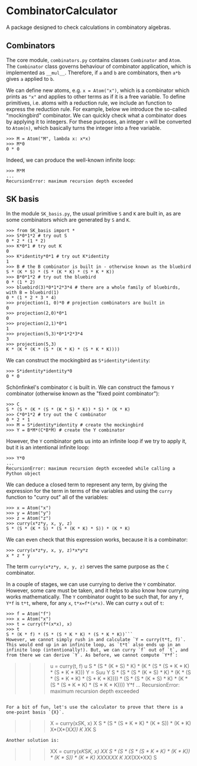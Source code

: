# CombinatorCalculator
A package designed to check calculations in combinatory algebras.

## Combinators
The core module, `combinators.py` contains classes `Combinator` and `Atom`. The `Combinator` class governs behaviour of combinator application, which is implemented as `__mul__`. Therefore, if `a` and `b` are combinators, then `a*b` gives `a` applied to `b`.

We can define new atoms, e.g. `x = Atom("x")`, which is a combinator which prints as `"x"` and applies to other terms as if it is a free variable. To define primitives, i.e. atoms with a reduction rule, we include an function to express the reduction rule. For example, below we introduce the so-called "mockingbird" combinator. We can quickly check what a combinator does by applying it to integers. For these purposes, an integer `n` will be converted to `Atom(n)`, which basically turns the integer into a free variable.
```
>>> M = Atom("M", lambda x: x*x)
>>> M*0
0 * 0
```
Indeed, we can produce the well-known infinite loop:
```
>>> M*M
...
RecursionError: maximum recursion depth exceeded
```

## SK basis
In the module `SK_basis.py`, the usual primitive `S` and `K` are built in, as are some combinators which are generated by `S` and `K`. 

```
>>> from SK_basis import *
>>> S*0*1*2 # try out S
0 * 2 * (1 * 2)
>>> K*0*1 # try out K
0
>>> K*identity*0*1 # try out K*identity
1
>>> B # the B combinator is built in - otherwise known as the bluebird
S * (K * S) * (S * (K * K) * (S * K * K))
>>> B*0*1*2 # try out the bluebird
0 * (1 * 2)
>>> bluebird(3)*0*1*2*3*4 # there are a whole family of bluebirds, with B = bluebird(1)
0 * (1 * 2 * 3 * 4)
>>> projection(1, 0)*0 # projection combinators are built in
0
>>> projection(2,0)*0*1
0
>>> projection(2,1)*0*1
1
>>> projection(5,3)*0*1*2*3*4
3
>>> projection(5,3)
K * (K * (K * (S * (K * K) * (S * K * K))))
```
We can construct the mockingbird as `S*identity*identity`:
```
>>> S*identity*identity*0
0 * 0
```

Sch&ouml;nfinkel's combinator `C` is built in. We can construct the famous `Y` combinator (otherwise known as the "fixed point combinator"):
```
>>> C
S * (S * (K * (S * (K * S) * K)) * S) * (K * K)
>>> C*0*1*2 # try out the C combinator
0 * 2 * 1
>>> M = S*identity*identity # create the mockingbird
>>> Y = B*M*(C*B*M) # create the Y combinator
```
However, the `Y` combinator gets us into an infinite loop if we try to apply it, but it is an intentional infinite loop:
```
>>> Y*0
...
RecursionError: maximum recursion depth exceeded while calling a Python object

```
We can deduce a closed term to represent any term, by giving the expression for the term in terms of the variables and using the  `curry` function to "curry out" all of the variables:
```
>>> x = Atom("x")
>>> y = Atom("y")
>>> z = Atom("z")
>>> curry(x*z*y, x, y, z)
S * (S * (K * S) * (S * (K * K) * S)) * (K * K)
```
We can even check that this expression works, because it is a combinator:
```
>>> curry(x*z*y, x, y, z)*x*y*z
x * z * y
```
The term `curry(x*z*y, x, y, z)` serves the same purpose as the `C` combinator.

In a couple of stages, we can use currying to derive the `Y` combinator. However, some care must be taken, and it helps to also know how currying works mathematically. The `Y` combinator ought to be such that, for any `f`, `Y*f` is `t*t`, where, for any `x`, `t*x=f*(x*x)`. We can curry `x` out of `t`:
```
>>> f = Atom("f")
>>> x = Atom("x")
>>> t = curry(f*(x*x), x)
>>> t
S * (K * f) * (S * (S * K * K) * (S * K * K))```
However, we cannot simply rush in and calculate `Y = curry(t*t, f)`. This would end up in an infinite loop, as `t*t` also ends up in an infinite loop (intentionally!). But, we can curry `f` out of `t`, and from there we can derive `Y`. As before, we cannot compute `Y*f`:
```
>>> u = curry(t, f)
>>> u
S * (S * (K * S) * K) * (K * (S * (S * K * K) * (S * K * K)))
>>> Y = S*u*u
>>> Y
S * (S * (S * (K * S) * K) * (K * (S * (S * K * K) * (S * K * K)))) * (S * (S * (K * S) * K) * (K * (S * (S * K * K) * (S * K * K))))
>>> Y*f
...
RecursionError: maximum recursion depth exceeded
```

For a bit of fun, let's use the calculator to prove that there is a one-point basis `{X}`. 
```
>>> X = curry(x*S*K, x)
>>> X
S * (S * (S * K * K) * (K * S)) * (K * K)
>>> X*(X*(X*X))
K
>>> X*K
S
```
Another solution is:
```
>>> XX = curry(x*K*S*K, x)
>>> XX
S * (S * (S * (S * K * K) * (K * K)) * (K * S)) * (K * K)
>>> XX*XX*XX
K
>>> XX*(XX*XX)
S
```